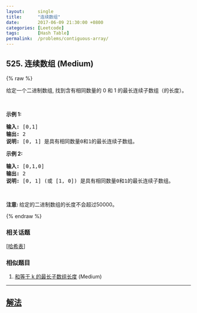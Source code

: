 ```yaml
---
layout:     single
title:      "连续数组"
date:       2017-06-09 21:30:00 +0800
categories: [Leetcode]
tags:       [Hash Table]
permalink:  /problems/contiguous-array/
---
```


## 525. 连续数组 (Medium)

{% raw %}

<p>给定一个二进制数组, 找到含有相同数量的 0 和 1 的最长连续子数组（的长度）。</p>

<p>&nbsp;</p>

<p><strong>示例 1:</strong></p>

<pre><strong>输入:</strong> [0,1]
<strong>输出:</strong> 2
<strong>说明:</strong> [0, 1] 是具有相同数量0和1的最长连续子数组。</pre>

<p><strong>示例 2:</strong></p>

<pre><strong>输入:</strong> [0,1,0]
<strong>输出:</strong> 2
<strong>说明:</strong> [0, 1] (或 [1, 0]) 是具有相同数量0和1的最长连续子数组。</pre>

<p>&nbsp;</p>

<p><strong>注意:&nbsp;</strong>给定的二进制数组的长度不会超过50000。</p>

{% endraw %}

### 相关话题
  [[哈希表](https://github.com/openset/leetcode/tree/master/tag/hash-table/README.md)]

### 相似题目
  1. [和等于 k 的最长子数组长度](/problems/maximum-size-subarray-sum-equals-k) (Medium)

---

## [解法](https://github.com/openset/leetcode/tree/master/problems/contiguous-array)
